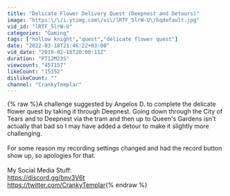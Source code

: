```yaml
---
title: "Delicate Flower Delivery Quest (Deepnest and Detours)"
image: "https:\/\/i.ytimg.com\/vi\/lRTF_5lrW-U\/hqdefault.jpg"
vid_id: "lRTF_5lrW-U"
categories: "Gaming"
tags: ["hollow knight","quest","delicate flower quest"]
date: "2022-03-18T21:46:22+03:00"
vid_date: "2019-02-16T20:00:11Z"
duration: "PT12M23S"
viewcount: "457157"
likeCount: "15352"
dislikeCount: ""
channel: "CrankyTemplar"
---
```

{% raw %}A challenge suggested by Angelos D. to complete the delicate flower quest by taking it through Deepnest. Going down through the City of Tears and to Deepnest via the tram and then up to Queen's Gardens isn't actually that bad so I may have added a detour to make it slightly more challenging. <br /><br />For some reason my recording settings changed and had the record button show up, so apologies for that.<br /><br />My Social Media Stuff:<br /><a rel="nofollow" target="blank" href="https://discord.gg/bnv3V6t">https://discord.gg/bnv3V6t</a><br /><a rel="nofollow" target="blank" href="https://twitter.com/CrankyTemplar">https://twitter.com/CrankyTemplar</a>{% endraw %}
